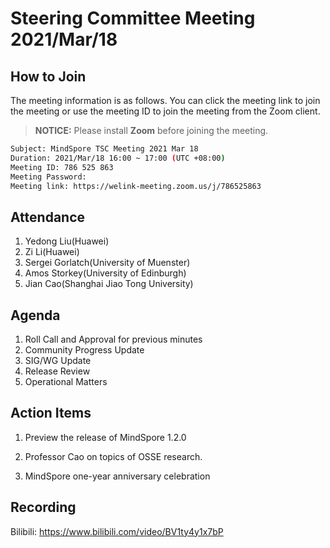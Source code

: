 # Steering Committee Meeting 2021/Mar/18

## How to Join

The meeting information is as follows. You can click the meeting link to join the meeting or use the meeting ID to join the meeting from the Zoom client.
> **NOTICE:** Please install **Zoom** before joining the meeting.

```bash
Subject: MindSpore TSC Meeting 2021 Mar 18
Duration: 2021/Mar/18 16:00 ~ 17:00 (UTC +08:00)
Meeting ID: 786 525 863
Meeting Password:
Meeting link: https://welink-meeting.zoom.us/j/786525863
```

## Attendance

1. Yedong Liu(Huawei)
2. Zi Li(Huawei)
3. Sergei Gorlatch(University of Muenster)
4. Amos Storkey(University of Edinburgh)
5. Jian Cao(Shanghai Jiao Tong University)

## Agenda

1. Roll Call and Approval for previous minutes
2. Community Progress Update
3. SIG/WG Update
4. Release Review
5. Operational Matters

## Action Items

1. Preview the release of MindSpore 1.2.0

2. Professor Cao on topics of OSSE research.

3. MindSpore one-year anniversary celebration

## Recording

Bilibili: <https://www.bilibili.com/video/BV1ty4y1x7bP>
